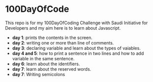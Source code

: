 # 100DayOfCode
This repo is for my 100DayOfCoding Challenge with Saudi Initiative for Developers and my aim here is to learn about Javascript.
- <b>day 1</b>: prints the contents in the screen.
- <b>day 2</b>: writing one or more than line of comments.
- <b>day 3</b>: declaring variable and learn about the types of vaiables.
- <b>day 4 and 5</b>: how to print a sentence in two lines and how to add variable in the same sentence.
- <b>day 6</b>: learn about the identifiers.
- <b>day 7</b>: learn about the reserved words.
- <b>day 7</b>: Writing semicolons
